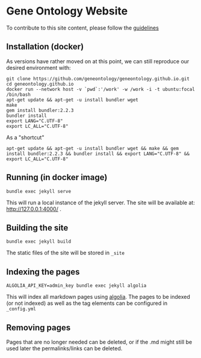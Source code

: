 # Gene Ontology Website

To contribute to this site content, please follow the [guidelines](/HOWTO.md)

## Installation (docker)

As versions have rather moved on at this point, we can still reproduce our desired environment with:

```
git clone https://github.com/geneontology/geneontology.github.io.git
cd geneontology.github.io
docker run --network host -v `pwd`:'/work' -w /work -i -t ubuntu:focal /bin/bash
apt-get update && apt-get -u install bundler wget
make
gem install bundler:2.2.3
bundler install
export LANG="C.UTF-8"
export LC_ALL="C.UTF-8"
```

As a "shortcut"
```
apt-get update && apt-get -u install bundler wget && make && gem install bundler:2.2.3 && bundler install && export LANG="C.UTF-8" && export LC_ALL="C.UTF-8"
```

## Running (in docker image)
```
bundle exec jekyll serve
```
This will run a local instance of the jekyll server.
The site will be available at: http://127.0.0.1:4000/ .

## Building the site
```
bundle exec jekyll build
```
The static files of the site will be stored in `_site`

## Indexing the pages
```
ALGOLIA_API_KEY=admin_key bundle exec jekyll algolia
```
This will index all markdown pages using [algolia](https://www.algolia.com). The pages to be indexed (or not indexed) as well as the tag elements can be configured in `_config.yml`

## Removing pages

Pages that are no longer needed can be deleted, or if the .md might still be used later the permalinks/links can be deleted.
